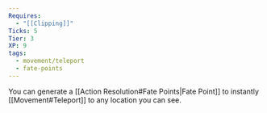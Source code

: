 ```yaml
---
Requires:
  - "[[Clipping]]"
Ticks: 5
Tier: 3
XP: 9
tags:
  - movement/teleport
  - fate-points
---
```

You can generate a [[Action Resolution#Fate Points|Fate Point]] to instantly [[Movement#Teleport]] to any location you can see.